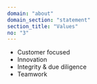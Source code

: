 ```yaml
---
domain: "about"
domain_section: "statement"
section_title: "Values"
no: "3"
---
```


- Customer focused
- Innovation
- Integrity & due diligence
- Teamwork
